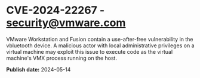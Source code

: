 # CVE-2024-22267 - security@vmware.com

VMware Workstation and Fusion contain a use-after-free vulnerability in the vbluetooth device. A malicious actor with local administrative privileges on a virtual machine may exploit this issue to execute code as the virtual machine's VMX process running on the host.



**Publish date:** 2024-05-14
